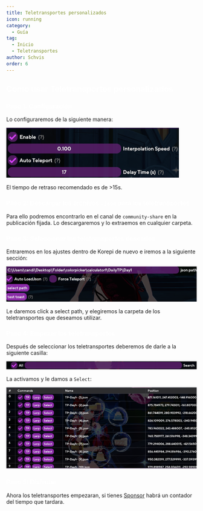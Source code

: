 ```yaml
---
title: Teletransportes personalizados
icon: running
category:
  - Guía
tag:
  - Inicio
  - Teletransportes
author: Schvis
order: 6
---
```


## <span style='color:white;'>Como usar Teletransportes personalizados</span>

### <span style='color:white;'>Paso 1: Configuración</span>

Lo configuraremos de la siguiente manera:

![](/assets/images/docs/202312/teleport1.png)

El tiempo de retraso recomendado es de >15s.

### <span style='color:white;'>Paso 2: Descargar los archivos `.json` para los teletransportes</span>

Para ello podremos encontrarlo en el canal de `community-share` en la publicación fijada. Lo descargaremos y lo extraemos en cualquier carpeta.

### <span style='color:white;'>Paso 3: Seleccionar los teletransportes deseados</span>

Entraremos en los ajustes dentro de Korepi de nuevo e iremos a la siguiente sección:

![](/assets/images/docs/202312/teleport2.png)

Le daremos click a select path, y elegiremos la carpeta de los teletransportes que deseamos utilizar.

### <span style='color:white;'>Paso 4: Empezar los teletransportes</span>

Después de seleccionar los teletransportes deberemos de darle a la siguiente casilla:

![](/assets/images/docs/202312/teleport3.png)

La activamos y le damos a `Select`: 

![](/assets/images/docs/202312/teleport4.png)

### <span style='color:white;'>Paso 5: Disfrutar</span>

Ahora los teletransportes empezaran, si tienes [Sponsor](../start/sponsor.md) habrá un contador del tiempo que tardara.


